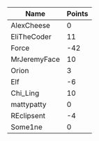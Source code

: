 | Name         | Points |
|--------------|--------|
| AlexCheese   | 0      |
| EliTheCoder  | 11     |
| Force        | -42    |
| MrJeremyFace | 10     |
| Orion        | 3      |
| Elf          | -6     |
| Chi_Ling     | 10     |
| mattypatty   | 0      |
| REclipsent   | -4     |
| Some1ne      | 0      |